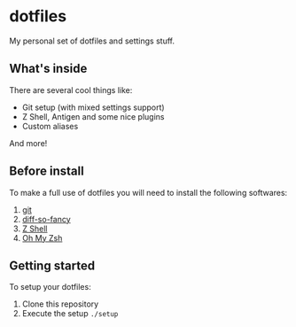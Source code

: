# dotfiles

My personal set of dotfiles and settings stuff.

## What's inside

There are several cool things like:

- Git setup (with mixed settings support)
- Z Shell, Antigen and some nice plugins
- Custom aliases

And more!

## Before install

To make a full use of dotfiles you will need to install the following softwares: 
1. [git][]
2. [diff-so-fancy][] 
3. [Z Shell][]
4. [Oh My Zsh][]

## Getting started

To setup your dotfiles:

1. Clone this repository
2. Execute the setup `./setup`

[git]: https://git-scm.com
[diff-so-fancy]: https://github.com/so-fancy/diff-so-fancy
[Z Shell]: https://www.zsh.org
[Oh My Zsh]: https://github.com/ohmyzsh/ohmyzsh/wiki
